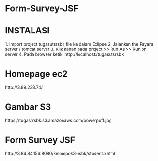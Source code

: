 # Form-Survey-JSF

<h1>INSTALASI</h1>
1. Import project tugasutsrsbk file ke dalam Eclipse
2. Jalankan the Payara server / tomcat server
3. Klik kanan pada project >> Run As >> Run on server
4. Pada browser ketik: http://localhost:<port_no>/tugasutsrsbk


<h1>Homepage ec2</h1>
http://3.89.238.74/

<h1>Gambar S3</h1>
https://tugas1rsbk.s3.amazonaws.com/powerpuff.jpg

<h1>Form Survey JSF</h1>
http://3.84.84.156:8080/kelompok3-rsbk/student.xhtml



